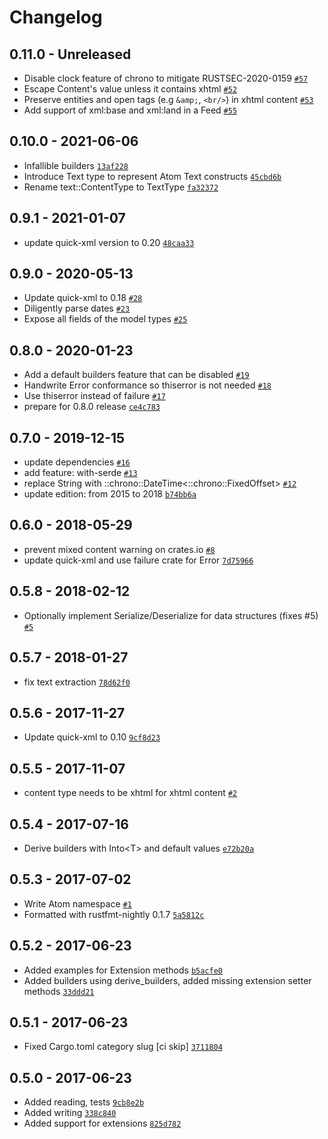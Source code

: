 # Changelog

## 0.11.0 - Unreleased

- Disable clock feature of chrono to mitigate RUSTSEC-2020-0159 [`#57`](https://github.com/rust-syndication/atom/pull/57)
- Escape Content's value unless it contains xhtml [`#52`](https://github.com/rust-syndication/atom/pull/52)
- Preserve entities and open tags (e.g `&amp;`, `<br/>`) in xhtml content [`#53`](https://github.com/rust-syndication/atom/pull/53)
- Add support of xml:base and xml:land in a Feed [`#55`](https://github.com/rust-syndication/atom/pull/55)

## 0.10.0 - 2021-06-06

- Infallible builders [`13af228`](https://github.com/rust-syndication/atom/commit/13af228967934f6869886a42bd6427cd6d24da64)
- Introduce Text type to represent Atom Text constructs [`45cbd6b`](https://github.com/rust-syndication/atom/commit/45cbd6b61af57a4bcfc98600b5510139c75baf10)
- Rename text::ContentType to TextType [`fa32372`](https://github.com/rust-syndication/atom/commit/fa323721845b496b9264ab92937fa3f29ca11c1d)

## 0.9.1 - 2021-01-07

- update quick-xml version to 0.20 [`48caa33`](https://github.com/rust-syndication/atom/commit/48caa33be11f33ad543de29b2522c90766a5eaf9)

## 0.9.0 - 2020-05-13

- Update quick-xml to 0.18 [`#28`](https://github.com/rust-syndication/atom/pull/28)
- Diligently parse dates [`#23`](https://github.com/rust-syndication/atom/pull/23)
- Expose all fields of the model types [`#25`](https://github.com/rust-syndication/atom/pull/25)

## 0.8.0 - 2020-01-23

- Add a default builders feature that can be disabled [`#19`](https://github.com/rust-syndication/atom/pull/19)
- Handwrite Error conformance so thiserror is not needed [`#18`](https://github.com/rust-syndication/atom/pull/18)
- Use thiserror instead of failure [`#17`](https://github.com/rust-syndication/atom/pull/17)
- prepare for 0.8.0 release [`ce4c783`](https://github.com/rust-syndication/atom/commit/ce4c783d01edf8266456a49bf2c2a75da10d5b24)

## 0.7.0 - 2019-12-15

- update dependencies [`#16`](https://github.com/rust-syndication/atom/pull/16)
- add feature: with-serde [`#13`](https://github.com/rust-syndication/atom/pull/13)
- replace String with ::chrono::DateTime&lt;::chrono::FixedOffset&gt; [`#12`](https://github.com/rust-syndication/atom/pull/12)
- update edition: from 2015 to 2018 [`b74bb6a`](https://github.com/rust-syndication/atom/commit/b74bb6ac8243187008cb084c661592e7aa887426)

## 0.6.0 - 2018-05-29

- prevent mixed content warning on crates.io [`#8`](https://github.com/rust-syndication/atom/pull/8)
- update quick-xml and use failure crate for Error [`7d75966`](https://github.com/rust-syndication/atom/commit/7d759667cfae0f90b7449e09dbe08678aed47c0b)

## 0.5.8 - 2018-02-12

- Optionally implement Serialize/Deserialize for data structures (fixes #5) [`#5`](https://github.com/rust-syndication/atom/issues/5)

## 0.5.7 - 2018-01-27

- fix text extraction [`78d62f0`](https://github.com/rust-syndication/atom/commit/78d62f0527ee9a339b9016362fdd2e02688ef74d)

## 0.5.6 - 2017-11-27

- Update quick-xml to 0.10 [`9cf8d23`](https://github.com/rust-syndication/atom/commit/9cf8d23c55efd08a6bb5369ea64370f02b60cfeb)

## 0.5.5 - 2017-11-07

- content type needs to be xhtml for xhtml content [`#2`](https://github.com/rust-syndication/atom/pull/2)

## 0.5.4 - 2017-07-16

- Derive builders with Into&lt;T&gt; and default values [`e72b20a`](https://github.com/rust-syndication/atom/commit/e72b20aa259292b8c9e390252266a1b7057d42e0)

## 0.5.3 - 2017-07-02

- Write Atom namespace [`#1`](https://github.com/rust-syndication/atom/issues/1)
- Formatted with rustfmt-nightly 0.1.7 [`5a5812c`](https://github.com/rust-syndication/atom/commit/5a5812c9a504fef681a3bfe11c069e43655767c9)

## 0.5.2 - 2017-06-23

- Added examples for Extension methods [`b5acfe0`](https://github.com/rust-syndication/atom/commit/b5acfe0a21f556d0205279bb7160151b2a7e5823)
- Added builders using derive_builders, added missing extension setter methods [`33ddd21`](https://github.com/rust-syndication/atom/commit/33ddd21e55739b7c9a7c01203c028bc64d197878)

## 0.5.1 - 2017-06-23

- Fixed Cargo.toml category slug [ci skip] [`3711804`](https://github.com/rust-syndication/atom/commit/3711804ade9769b29ca698296337a334003bbb8f)

## 0.5.0 - 2017-06-23

- Added reading, tests [`9cb8e2b`](https://github.com/rust-syndication/atom/commit/9cb8e2be94a67aee2e9a69624ba8e7473ab83ad9)
- Added writing [`338c840`](https://github.com/rust-syndication/atom/commit/338c840ee780c8c9726a63171684a094e1d7ccf0)
- Added support for extensions [`825d782`](https://github.com/rust-syndication/atom/commit/825d7821a47dcddada177e1d37fe20a35786bd63)
